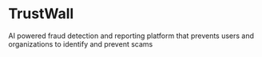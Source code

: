 # TrustWall
AI powered fraud detection and reporting platform that prevents users and organizations to identify and prevent scams
